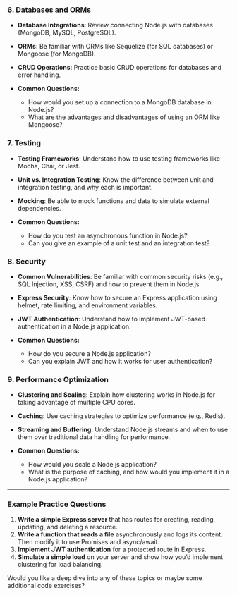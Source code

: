 



### 6. **Databases and ORMs**
   - **Database Integrations**: Review connecting Node.js with databases (MongoDB, MySQL, PostgreSQL).
   - **ORMs**: Be familiar with ORMs like Sequelize (for SQL databases) or Mongoose (for MongoDB).
   - **CRUD Operations**: Practice basic CRUD operations for databases and error handling.

   - **Common Questions:**
     - How would you set up a connection to a MongoDB database in Node.js?
     - What are the advantages and disadvantages of using an ORM like Mongoose?

### 7. **Testing**
   - **Testing Frameworks**: Understand how to use testing frameworks like Mocha, Chai, or Jest.
   - **Unit vs. Integration Testing**: Know the difference between unit and integration testing, and why each is important.
   - **Mocking**: Be able to mock functions and data to simulate external dependencies.

   - **Common Questions:**
     - How do you test an asynchronous function in Node.js?
     - Can you give an example of a unit test and an integration test?

### 8. **Security**
   - **Common Vulnerabilities**: Be familiar with common security risks (e.g., SQL Injection, XSS, CSRF) and how to prevent them in Node.js.
   - **Express Security**: Know how to secure an Express application using helmet, rate limiting, and environment variables.
   - **JWT Authentication**: Understand how to implement JWT-based authentication in a Node.js application.

   - **Common Questions:**
     - How do you secure a Node.js application?
     - Can you explain JWT and how it works for user authentication?

### 9. **Performance Optimization**
   - **Clustering and Scaling**: Explain how clustering works in Node.js for taking advantage of multiple CPU cores.
   - **Caching**: Use caching strategies to optimize performance (e.g., Redis).
   - **Streaming and Buffering**: Understand Node.js streams and when to use them over traditional data handling for performance.

   - **Common Questions:**
     - How would you scale a Node.js application?
     - What is the purpose of caching, and how would you implement it in a Node.js application?

---

### Example Practice Questions
1. **Write a simple Express server** that has routes for creating, reading, updating, and deleting a resource.
2. **Write a function that reads a file** asynchronously and logs its content. Then modify it to use Promises and async/await.
3. **Implement JWT authentication** for a protected route in Express.
4. **Simulate a simple load** on your server and show how you’d implement clustering for load balancing.

Would you like a deep dive into any of these topics or maybe some additional code exercises?


